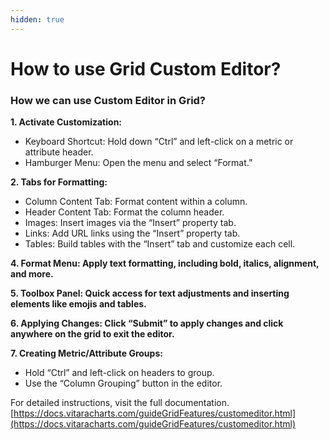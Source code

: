 ```yaml
---
hidden: true
---
```


# How to use Grid Custom Editor?

### How we can use Custom Editor in Grid? <a href="#how-we-can-use-custom-editor-in-grid" id="how-we-can-use-custom-editor-in-grid"></a>

**1. Activate Customization:**

* Keyboard Shortcut: Hold down “Ctrl” and left-click on a metric or attribute header.
* Hamburger Menu: Open the menu and select “Format.”

**2. Tabs for Formatting:**

* Column Content Tab: Format content within a column.
* Header Content Tab: Format the column header.
* Images: Insert images via the “Insert” property tab.
* Links: Add URL links using the “Insert” property tab.
* Tables: Build tables with the “Insert” tab and customize each cell.

**4. Format Menu: Apply text formatting, including bold, italics, alignment, and more.**

**5. Toolbox Panel: Quick access for text adjustments and inserting elements like emojis and tables.**

**6. Applying Changes: Click “Submit” to apply changes and click anywhere on the grid to exit the editor.**

**7. Creating Metric/Attribute Groups:**

* Hold “Ctrl” and left-click on headers to group.
* Use the “Column Grouping” button in the editor.

For detailed instructions, visit the full documentation.[https://docs.vitaracharts.com/guideGridFeatures/customeditor.html](https://docs.vitaracharts.com/guideGridFeatures/customeditor.html)
